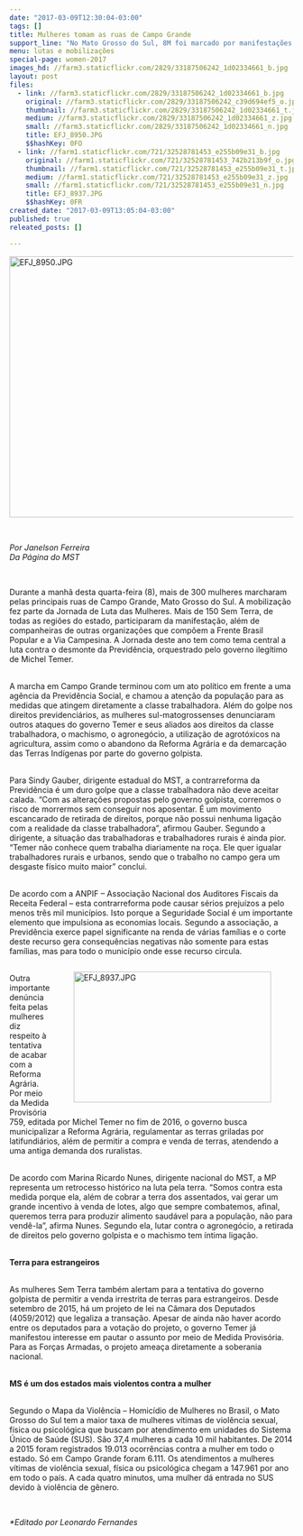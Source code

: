 ```yaml
---
date: "2017-03-09T12:30:04-03:00"
tags: []
title: Mulheres tomam as ruas de Campo Grande
support_line: "No Mato Grosso do Sul, 8M foi marcado por manifestações contra o desmonte da Previdência e contra a violência de gênero."
menu: lutas e mobilizações
special-page: women-2017
images_hd: //farm3.staticflickr.com/2829/33187506242_1d02334661_b.jpg
layout: post
files:
  - link: //farm3.staticflickr.com/2829/33187506242_1d02334661_b.jpg
    original: //farm3.staticflickr.com/2829/33187506242_c39d694ef5_o.jpg
    thumbnail: //farm3.staticflickr.com/2829/33187506242_1d02334661_t.jpg
    medium: //farm3.staticflickr.com/2829/33187506242_1d02334661_z.jpg
    small: //farm3.staticflickr.com/2829/33187506242_1d02334661_n.jpg
    title: EFJ_8950.JPG
    $$hashKey: 0FO
  - link: //farm1.staticflickr.com/721/32528781453_e255b09e31_b.jpg
    original: //farm1.staticflickr.com/721/32528781453_742b213b9f_o.jpg
    thumbnail: //farm1.staticflickr.com/721/32528781453_e255b09e31_t.jpg
    medium: //farm1.staticflickr.com/721/32528781453_e255b09e31_z.jpg
    small: //farm1.staticflickr.com/721/32528781453_e255b09e31_n.jpg
    title: EFJ_8937.JPG
    $$hashKey: 0FR
created_date: "2017-03-09T13:05:04-03:00"
published: true
releated_posts: []

---
```

<p><img alt="EFJ_8950.JPG" height="463" src="//farm3.staticflickr.com/2829/33187506242_1d02334661_b.jpg" width="700" /></p>

<p>&nbsp;</p>

<p><em>Por Janelson Ferreira<br />
Da P&aacute;gina do MST</em></p>

<p>&nbsp;</p>

<p>Durante a&nbsp;manh&atilde; desta quarta-feira (8), mais de 300 mulheres marcharam pelas principais ruas de Campo Grande, Mato Grosso do Sul. A mobiliza&ccedil;&atilde;o fez parte da Jornada de Luta das Mulheres. Mais de 150 Sem Terra, de todas as regi&otilde;es do estado, participaram da manifesta&ccedil;&atilde;o, al&eacute;m de companheiras de&nbsp;outras organiza&ccedil;&otilde;es que comp&otilde;em a Frente Brasil Popular e a Via Campesina. A Jornada deste ano tem como tema central a luta contra o desmonte da Previd&ecirc;ncia, orquestrado pelo governo ileg&iacute;timo de Michel Temer.</p>

<p><br />
A marcha em Campo Grande terminou&nbsp;com um ato pol&iacute;tico em frente a uma ag&ecirc;ncia da Previd&ecirc;ncia Social, e chamou a aten&ccedil;&atilde;o da popula&ccedil;&atilde;o para as medidas que atingem&nbsp;diretamente a classe trabalhadora. Al&eacute;m do golpe nos direitos previdenci&aacute;rios, as mulheres sul-matogrossenses denunciaram outros ataques do governo Temer e seus aliados aos direitos da classe trabalhadora, o machismo, o agroneg&oacute;cio, a utiliza&ccedil;&atilde;o de agrot&oacute;xicos na agricultura, assim como o abandono da Reforma Agr&aacute;ria e da demarca&ccedil;&atilde;o das Terras Ind&iacute;genas por parte do governo golpista.</p>

<p><br />
Para Sindy Gauber, dirigente estadual do MST, a contrarreforma da Previd&ecirc;ncia &eacute; um duro golpe que a classe trabalhadora n&atilde;o deve aceitar calada. &ldquo;Com as altera&ccedil;&otilde;es propostas pelo governo golpista, corremos o risco de morrermos sem conseguir nos aposentar. &Eacute; um movimento escancarado de retirada de direitos, porque n&atilde;o possui nenhuma liga&ccedil;&atilde;o com a realidade da classe trabalhadora&rdquo;, afirmou Gauber. Segundo a dirigente, a situa&ccedil;&atilde;o das trabalhadoras e trabalhadores rurais &eacute; ainda pior. &ldquo;Temer n&atilde;o conhece quem trabalha diariamente na ro&ccedil;a. Ele quer igualar trabalhadores rurais e urbanos, sendo que o trabalho no campo gera um desgaste f&iacute;sico muito maior&rdquo; conclui.</p>

<p><br />
De acordo com a ANPIF &ndash; Associa&ccedil;&atilde;o Nacional dos Auditores Fiscais da Receita Federal &ndash; esta contrarreforma pode causar s&eacute;rios preju&iacute;zos a pelo menos&nbsp;tr&ecirc;s mil munic&iacute;pios. Isto porque a Seguridade Social &eacute; um importante elemento que impulsiona as economias locais. Segundo a associa&ccedil;&atilde;o, a Previd&ecirc;ncia exerce papel significante na renda de v&aacute;rias fam&iacute;lias e o corte deste recurso gera consequ&ecirc;ncias negativas n&atilde;o somente para estas fam&iacute;lias, mas para todo o munic&iacute;pio onde esse recurso&nbsp;circula.&nbsp;</p>

<figure class="image" style="float:right"><img alt="EFJ_8937.JPG" height="232" src="//farm1.staticflickr.com/721/32528781453_e255b09e31_b.jpg" width="350" />
<figcaption></figcaption>
</figure>

<p><br />
Outra importante den&uacute;ncia feita pelas mulheres diz respeito &agrave; tentativa de acabar com a Reforma Agr&aacute;ria. Por meio da&nbsp;Medida Provis&oacute;ria 759, editada por Michel Temer no fim de 2016, o governo busca municipalizar a Reforma Agr&aacute;ria, regulamentar as terras griladas por latifundi&aacute;rios, al&eacute;m de permitir a compra e venda de terras, atendendo a uma antiga demanda dos ruralistas.</p>

<p><br />
De acordo com Marina Ricardo Nunes, dirigente nacional do MST, a MP representa um retrocesso hist&oacute;rico na luta pela terra. &ldquo;Somos contra esta medida porque ela, al&eacute;m de cobrar a terra dos assentados, vai gerar um grande incentivo &agrave;&nbsp;venda de lotes, algo que sempre combatemos, afinal, queremos terra para produzir alimento saud&aacute;vel para a popula&ccedil;&atilde;o, n&atilde;o para vend&ecirc;-la&rdquo;, afirma Nunes. Segundo ela, lutar contra o agroneg&oacute;cio, a retirada de direitos pelo governo golpista e o machismo tem &iacute;ntima liga&ccedil;&atilde;o.&nbsp;</p>

<p><br />
<b>Terra para estrangeiros</b></p>

<p><br />
As mulheres Sem Terra tamb&eacute;m alertam para a tentativa do governo golpista de permitir a venda irrestrita de terras para estrangeiros. Desde setembro de 2015, h&aacute; um projeto de lei na C&acirc;mara dos Deputados (4059/2012) que legaliza a transa&ccedil;&atilde;o. Apesar de ainda n&atilde;o haver acordo entre os deputados para a vota&ccedil;&atilde;o do projeto, o governo Temer j&aacute; manifestou interesse em pautar o assunto por meio de Medida Provis&oacute;ria. Para as For&ccedil;as Armadas, o projeto amea&ccedil;a diretamente a soberania nacional.&nbsp;</p>

<p><br />
<b>MS &eacute; um dos estados mais violentos contra a mulher</b></p>

<p><br />
Segundo o Mapa da Viol&ecirc;ncia &ndash; Homic&iacute;dio de Mulheres no Brasil, o Mato Grosso do Sul tem a maior taxa de mulheres v&iacute;timas de viol&ecirc;ncia sexual, f&iacute;sica ou psicol&oacute;gica que buscam por atendimento em unidades do Sistema &Uacute;nico de Sa&uacute;de (SUS). S&atilde;o&nbsp;37,4 mulheres a cada 10 mil habitantes. De 2014 a 2015 foram registrados 19.013 ocorr&ecirc;ncias contra a mulher em todo o estado. S&oacute; em Campo Grande foram 6.111. Os atendimentos&nbsp;a mulheres v&iacute;timas de viol&ecirc;ncia sexual, f&iacute;sica ou psicol&oacute;gica chegam a 147.961 por ano em todo o pa&iacute;s. A&nbsp;cada quatro minutos, uma mulher d&aacute; entrada no SUS devido &agrave; viol&ecirc;ncia de g&ecirc;nero.</p>

<p>&nbsp;</p>

<p><em>*Editado por Leonardo Fernandes</em></p>
